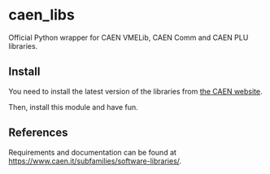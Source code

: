 # caen_libs
Official Python wrapper for CAEN VMELib, CAEN Comm and CAEN PLU libraries.

## Install
You need to install the latest version of the libraries from [the CAEN website](https://www.caen.it/subfamilies/software-libraries/).

Then, install this module and have fun.

## References
Requirements and documentation can be found at 
https://www.caen.it/subfamilies/software-libraries/.
